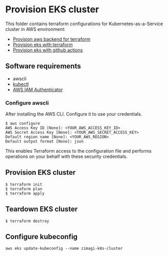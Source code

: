 # Provision EKS cluster

This folder contains terraform configurations for Kubernetes-as-a-Service cluster in AWS environment:
- [Provision aws backend for terraform](./docs/provision_aws_backend.md)
- [Provision eks with terraform](./docs/provision_eks_with_terraform.md)
- [Provision eks with github actions](./docs/provision_eks_with_actions.md)


## Software requirements
- awscli
- [kubectl](https://kubernetes.io/docs/tasks/tools/install-kubectl/)
- [AWS IAM Authenticator](https://docs.aws.amazon.com/eks/latest/userguide/install-aws-iam-authenticator.html)

### Configure awscli
After installing the AWS CLI. Configure it to use your credentials.

```shell
$ aws configure
AWS Access Key ID [None]: <YOUR_AWS_ACCESS_KEY_ID>
AWS Secret Access Key [None]: <YOUR_AWS_SECRET_ACCESS_KEY>
Default region name [None]: <YOUR_AWS_REGION>
Default output format [None]: json
```
This enables Terraform access to the configuration file and performs operations on your behalf with these security credentials.

## Provision EKS cluster
```shell
$ terraform init
$ terraform plan
$ terraform apply
```

## Teardown EKS cluster
```shell
$ terraform destroy
```

## Configure kubeconfig
```shell
aws eks update-kubeconfig --name zimagi-k8s-cluster
```